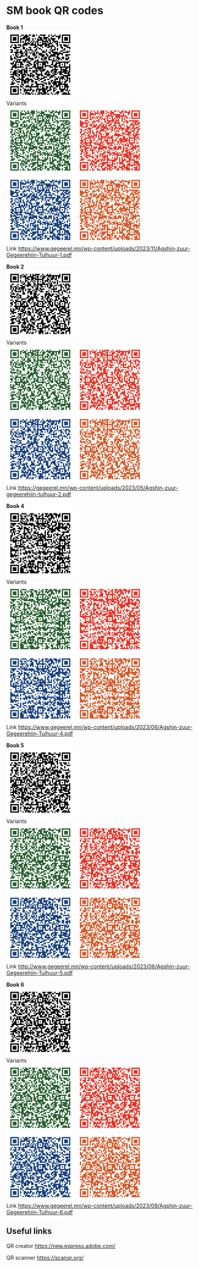 # SM book QR codes

**Book 1**<br/>
<img src="./book-1/book-1-qr-code.png" alt="Book 1 QR image" width="180"/><br/>
Variants<br/>
<img src="./book-1/book-1-qr-code-green.png" alt="Book 1 QR image green" width="180"/>
<img src="./book-1/book-1-qr-code-red.png" alt="Book 1 QR image red" width="180"/>
<img src="./book-1/book-1-qr-code-blue.png" alt="Book 1 QR image blue" width="180"/>
<img src="./book-1/book-1-qr-code-orange.png" alt="Book 1 QR image orange" width="180"/>
<br/>
Link https://www.gegeerel.mn/wp-content/uploads/2023/11/Agshin-zuur-Gegeerehiin-Tulhuur-1.pdf<br/>

**Book 2**<br/>
<img src="./book-2/book-2-qr-code.png" alt="Book 2 QR image" width="180"/><br/>
Variants<br/>
<img src="./book-2/book-2-qr-code-green.png" alt="Book 2 QR image green" width="180"/>
<img src="./book-2/book-2-qr-code-red.png" alt="Book 2 QR image red" width="180"/>
<img src="./book-2/book-2-qr-code-blue.png" alt="Book 2 QR image blue" width="180"/>
<img src="./book-2/book-2-qr-code-orange.png" alt="Book 2 QR image orange" width="180"/>
<br/>
Link https://gegeerel.mn/wp-content/uploads/2023/05/Agshin-zuur-gegeerehiin-tulhuur-2.pdf<br/>

**Book 4**<br/>
<img src="./book-4/book-4-qr-code.png" alt="Book 1 QR image" width="180"/><br/>
Variants<br/>
<img src="./book-4/book-4-qr-code-green.png" alt="Book 4 QR image green" width="180"/>
<img src="./book-4/book-4-qr-code-red.png" alt="Book 4 QR image red" width="180"/>
<img src="./book-4/book-4-qr-code-blue.png" alt="Book 4 QR image blue" width="180"/>
<img src="./book-4/book-4-qr-code-orange.png" alt="Book 4 QR image orange" width="180"/>
<br/>
Link https://www.gegeerel.mn/wp-content/uploads/2023/06/Agshin-zuur-Gegeerehiin-Tulhuur-4.pdf<br/>

**Book 5**<br/>
<img src="./book-5/book-5-qr-code.png" alt="Book 1 QR image" width="180"/><br/>
Variants<br/>
<img src="./book-5/book-5-qr-code-green.png" alt="Book 5 QR image green" width="180"/>
<img src="./book-5/book-5-qr-code-red.png" alt="Book 5 QR image red" width="180"/>
<img src="./book-5/book-5-qr-code-blue.png" alt="Book 5 QR image blue" width="180"/>
<img src="./book-5/book-5-qr-code-orange.png" alt="Book 5 QR image orange" width="180"/>
<br/>
Link http://www.gegeerel.mn/wp-content/uploads/2023/06/Agshin-zuur-Gegeerehiin-Tulhuur-5.pdf<br/>

**Book 6**<br/>
<img src="./book-6/book-6-qr-code.png" alt="Book 1 QR image" width="180"/><br/>
Variants<br/>
<img src="./book-6/book-6-qr-code-green.png" alt="Book 6 QR image green" width="180"/>
<img src="./book-6/book-6-qr-code-red.png" alt="Book 6 QR image red" width="180"/>
<img src="./book-6/book-6-qr-code-blue.png" alt="Book 6 QR image blue" width="180"/>
<img src="./book-6/book-6-qr-code-orange.png" alt="Book 6 QR image orange" width="180"/>
<br/>
Link https://www.gegeerel.mn/wp-content/uploads/2023/08/Agshin-zuur-Gegeerehiin-Tulhuur-6.pdf<br/>

## Useful links
QR creator
https://new.express.adobe.com/

QR scanner
https://scanqr.org/
